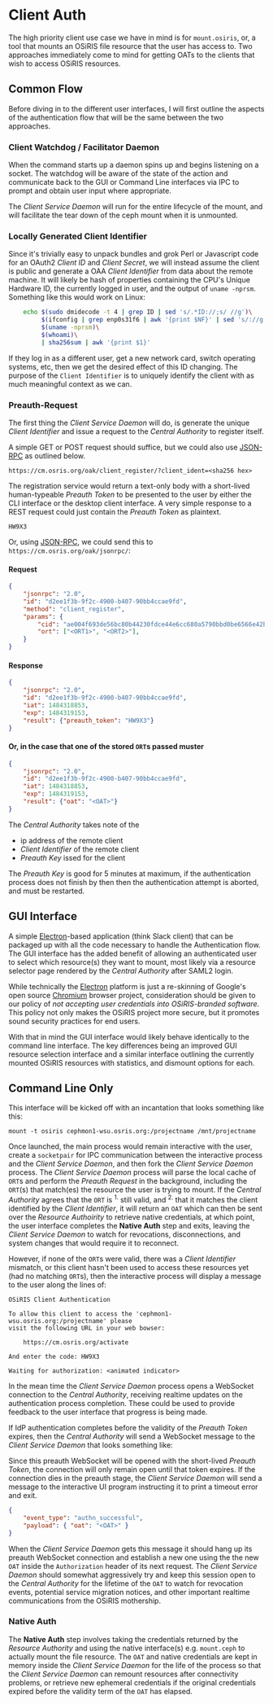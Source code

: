 Client Auth
===========

The high priority client use case we have in mind is for `mount.osiris`, or, a tool that mounts an OSiRIS file resource that the user has access to.  Two approaches immediately come to mind for getting OATs to the clients that wish to access OSiRIS resources.

## Common Flow

Before diving in to the different user interfaces, I will first outline the aspects of the authentication flow that will be the same between the two approaches.

### Client Watchdog / Facilitator Daemon

When the command starts up a daemon spins up and begins listening on a socket.  The watchdog will be aware of the state of the action and communicate back to the GUI or Command Line interfaces via IPC to prompt and obtain user input where appropriate.

The *Client Service Daemon* will run for the entire lifecycle of the mount, and will facilitate the tear down of the ceph mount when it is unmounted.

### Locally Generated Client Identifier

Since it's trivially easy to unpack bundles and grok Perl or Javascript code for an OAuth2 *Client ID* and *Client Secret*, we will instead assume the client is public and generate a OAA *Client Identifier* from data about the remote machine.  It will likely be hash of properties containing the CPU's Unique Hardware ID, the currently logged in user, and the output of `uname -nprsm`.  Something like this would work on Linux:

```bash
    echo $(sudo dmidecode -t 4 | grep ID | sed 's/.*ID://;s/ //g')\
         $(ifconfig | grep enp0s31f6 | awk '{print $NF}' | sed 's/://g')\
         $(uname -nprsm)\
         $(whoami)\
         | sha256sum | awk '{print $1}'
```

If they log in as a different user, get a new network card, switch operating systems, etc, then we get the desired effect of this ID changing.  The purpose of the `Client Identifier` is to uniquely identify the client with as much meaningful context as we can.

### Preauth-Request

The first thing the *Client Service Daemon* will do, is generate the unique *Client Identifier* and issue a request to the *Central Authority* to register itself.

A simple GET or POST request should suffice, but we could also use [JSON-RPC](http://www.jsonrpc.org/specification) as outlined below.

`https://cm.osris.org/oak/client_register/?client_ident=<sha256 hex>`

The registration service would return a text-only body with a short-lived human-typeable *Preauth Token* to be presented to the user by either the CLI interface or the desktop client interface.  A very simple response to a REST request could just contain the *Preauth Token* as plaintext.

`HW9X3`

Or, using [JSON-RPC](http://www.jsonrpc.org/specification), we could send this to `https://cm.osris.org/oak/jsonrpc/`:

#### Request
```json
{
    "jsonrpc": "2.0",
    "id": "d2ee1f3b-9f2c-4900-b407-90bb4ccae9fd",
    "method": "client_register",
    "params": {
        "cid": "ae004f693de56bc80b44230fdce44e6cc680a5790bbd0be6566e42bef8f91c84",
        "ort": ["<ORT1>", "<ORT2>"],
    }
}
```

#### Response
```json
{
    "jsonrpc": "2.0",
    "id": "d2ee1f3b-9f2c-4900-b407-90bb4ccae9fd",
    "iat": 1484318853,
    "exp": 1484319153,
    "result": {"preauth_token": "HW9X3"}
}
```

#### Or, in the case that one of the stored `ORT`s passed muster
```json
{
    "jsonrpc": "2.0",
    "id": "d2ee1f3b-9f2c-4900-b407-90bb4ccae9fd",
    "iat": 1484318853,
    "exp": 1484319153,
    "result": {"oat": "<OAT>"}
}
```

The *Central Authority* takes note of the

 * ip address of the remote client
 * *Client Identifier* of the remote client
 * *Preauth Key* issed for the client

The *Preauth Key* is good for 5 minutes at maximum, if the authentication process does not finish by then then the authentication attempt is aborted, and must be restarted.

## GUI Interface

A simple [Electron](http://electron.atom.io/)-based application (think Slack client) that can be packaged up with all the code necessary to handle the Authentication flow.  The GUI interface has the added benefit of allowing an authenticated user to select which resource(s) they want to mount, most likely via a resource selector page rendered by the *Central Authority* after SAML2 login.

While technically the [Electron](http://electron.atom.io/) platform is just a re-skinning of Google's open source [Chromium](https://www.chromium.org/) browser project, consideration should be given to our policy of _not accepting user credentials into OSiRIS-branded software_.  This policy not only makes the OSiRIS project more secure, but it promotes sound security practices for end users.

With that in mind the GUI interface would likely behave identically to the command line interface.  The key differences being an improved GUI resource selection interface and a similar interface outlining the currently mounted OSiRIS resources with statistics, and dismount options for each.

## Command Line Only

This interface will be kicked off with an incantation that looks something like this:

`mount -t osiris cephmon1-wsu.osris.org:/projectname /mnt/projectname`

Once launched, the main process would remain interactive with the user, create a `socketpair` for IPC communication between the interactive process and the *Client Service Daemon*, and then fork the *Client Service Daemon* process.  The *Client Service Daemon* process will parse the local cache of `ORT`s and perform the *Preauth Request* in the background, including the `ORT`(s) that match(es) the resource the user is trying to mount.  If the *Central Authority* agrees that the `ORT` is <sup>1.</sup> still valid, and <sup>2.</sup> that it matches the client identified by the *Client Identifier*, it will return an `OAT` which can then be sent over the *Resource Authoirity* to retrieve native credentials, at which point, the user interface completes the **Native Auth** step and exits, leaving the *Client Service Daemon* to watch for revocations, disconnections, and system changes that would require it to reconnect.

However, if none of the `ORT`s were valid, there was a *Client Identifier* mismatch, or this client hasn't been used to access these resources yet (had no matching `ORT`s), then the interactive process will display a message to the user along the lines of:

```
OSiRIS Client Authentication

To allow this client to access the 'cephmon1-wsu.osris.org:/projectname' please 
visit the following URL in your web bowser:

    https://cm.osris.org/activate

And enter the code: HW9X3

Waiting for authorization: <animated indicator>
```

In the mean time the *Client Service Daemon* process opens a WebSocket connection to the *Central Authority*, receiving realtime updates on the authentication process completion.  These could be used to provide feedback to the user interface that progress is being made.  

If IdP authentication completes before the validity of the *Preauth Token* expires, then the *Central Authority* will send a WebSocket message to the *Client Service Daemon* that looks something like:

Since this preauth WebSocket will be opened with the short-lived *Preauth Token*, the connection will only remain open until that token expires.  If the connection dies in the preauth stage, the *Client Service Daemon* will send a message to the interactive UI program instructing it to print a timeout error and exit.

```json
{
    "event_type": "authn_successful",
    "payload": { "oat": "<OAT>" }
}
```

When the *Client Service Daemon* gets this message it should hang up its preauth WebSocket connection and establish a new one using the the new `OAT` inside the `Authorization` header of its next request.  The *Client Service Daemon* should somewhat aggressively try and keep this session open to the *Central Authority* for the lifetime of the `OAT` to watch for revocation events, potential service migration notices, and other important realtime communications from the OSiRIS mothership.

### Native Auth

The **Native Auth** step involves taking the credentials returned by the *Resource Authority* and using the native interface(s) e.g. `mount.ceph` to actually mount the file resource.  The `OAT` and native credentials are kept in memory inside the *Client Service Daemon* for the life of the process so that the *Client Service Daemon* can remount resources after connectivity problems, or retrieve new ephemeral credentials if the original credentials expired before the validity term of the `OAT` has elapsed.
